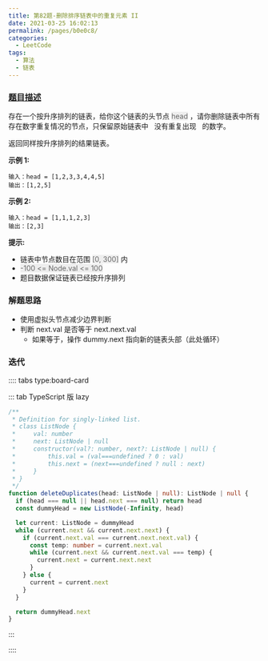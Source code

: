 ```yaml
---
title: 第82题-删除排序链表中的重复元素 II
date: 2021-03-25 16:02:13
permalink: /pages/b0e0c8/
categories:
  - LeetCode
tags:
  - 算法
  - 链表
---
```


### [题目描述](https://leetcode-cn.com/problems/132-pattern/)

存在一个按升序排列的链表，给你这个链表的头节点 <span style="background: #eee; color: #666;">head</span> ，请你删除链表中所有存在数字重复情况的节点，只保留原始链表中   没有重复出现   的数字。

返回同样按升序排列的结果链表。

<!-- more -->

**示例 1:**

```
输入：head = [1,2,3,3,4,4,5]
输出：[1,2,5]
```

**示例 2:**

```
输入：head = [1,1,1,2,3]
输出：[2,3]
```

**提示:**

- 链表中节点数目在范围 <span style="background: #eee; color: #666;">[0, 300]</span> 内
- <span style="background: #eee; color: #666;">-100 <= Node.val <= 100</span>
- 题目数据保证链表已经按升序排列

### 解题思路

- 使用虚拟头节点减少边界判断
- 判断 next.val 是否等于 next.next.val
  - 如果等于，操作 dummy.next 指向新的链表头部（此处循环）

### 迭代

:::: tabs type:board-card

::: tab TypeScript 版 lazy

```TypeScript
/**
 * Definition for singly-linked list.
 * class ListNode {
 *     val: number
 *     next: ListNode | null
 *     constructor(val?: number, next?: ListNode | null) {
 *         this.val = (val===undefined ? 0 : val)
 *         this.next = (next===undefined ? null : next)
 *     }
 * }
 */
function deleteDuplicates(head: ListNode | null): ListNode | null {
  if (head === null || head.next === null) return head
  const dummyHead = new ListNode(-Infinity, head)

  let current: ListNode = dummyHead
  while (current.next && current.next.next) {
    if (current.next.val === current.next.next.val) {
      const temp: number = current.next.val
      while (current.next && current.next.val === temp) {
        current.next = current.next.next
      }
    } else {
      current = current.next
    }
  }

  return dummyHead.next
}
```

:::

::::
